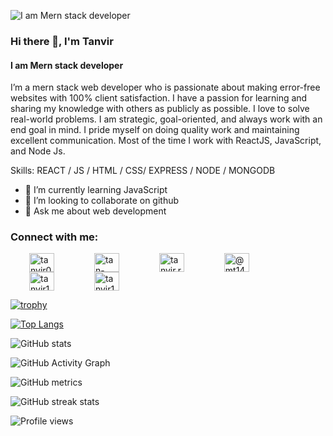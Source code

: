 
![I am Mern  stack developer ](https://i.ibb.co/NndLFxt/Screenshot-125.png)

### Hi there 👋, I'm Tanvir
#### I am Mern  stack developer 

I’m a  mern stack web developer who is passionate about making error-free websites with 100% client satisfaction. I have a passion for learning and sharing my knowledge with others as publicly as possible. I love to solve real-world problems. I am strategic, goal-oriented, and always work with an end goal in mind. I pride myself on doing quality work and maintaining excellent communication. Most of the time I work with ReactJS, JavaScript, and Node Js.

Skills:  REACT / JS / HTML / CSS/ EXPRESS / NODE / MONGODB

- 🌱 I’m currently learning JavaScript 
- 👯 I’m looking to collaborate on github 
- 💬 Ask me about web development  

<h3 align="left">Connect with me:</h3>
<p align="left">
<a style='padding:30px;' href="https://twitter.com/tanvir00191684" target="blank"><img align="center" src="https://raw.githubusercontent.com/rahuldkjain/github-profile-readme-generator/master/src/images/icons/Social/twitter.svg" alt="tanvir00191684" height="30" width="40" /></a>
<a style='padding:30px;' href="https://linkedin.com/in/tan-vir-4148631b7" target="blank"><img align="center" src="https://raw.githubusercontent.com/rahuldkjain/github-profile-readme-generator/master/src/images/icons/Social/linked-in-alt.svg" alt="tan-vir-4148631b7" height="30" width="40" /></a>
<a style='padding:30px;' href="https://fb.com/tanvir.rl" target="blank"><img align="center" src="https://raw.githubusercontent.com/rahuldkjain/github-profile-readme-generator/master/src/images/icons/Social/facebook.svg" alt="tanvir.rl" height="30" width="40" /></a>
<a style='padding:30px;' href="https://www.hackerrank.com/@mt14050" target="blank"><img align="center" src="https://raw.githubusercontent.com/rahuldkjain/github-profile-readme-generator/master/src/images/icons/Social/hackerrank.svg" alt="@mt14050" height="30" width="40" /></a>
<a style='padding:30px;' href="https://codeforces.com/profile/tanvir14" target="blank"><img align="center" src="https://raw.githubusercontent.com/rahuldkjain/github-profile-readme-generator/master/src/images/icons/Social/codeforces.svg" alt="tanvir14" height="30" width="40" /></a>
<a style='padding:30px;' href="https://www.topcoder.com/members/tanvir14" target="blank"><img align="center" src="https://raw.githubusercontent.com/rahuldkjain/github-profile-readme-generator/master/src/images/icons/Social/topcoder.svg" alt="tanvir14" height="30" width="40" /></a>
</p>



[![trophy](https://github-profile-trophy.vercel.app/?username=https://github.com/Tanvir1407)](https://github.com/ryo-ma/github-profile-trophy)

[![Top Langs](https://github-readme-stats.vercel.app/api/top-langs/?username=https://github.com/Tanvir1407)](https://github.com/anuraghazra/github-readme-stats)

![GitHub stats](https://github-readme-stats.vercel.app/api?username=https://github.com/Tanvir1407&show_icons=true)  

![GitHub Activity Graph](https://activity-graph.herokuapp.com/graph?username=https://github.com/Tanvir1407)  

![GitHub metrics](https://metrics.lecoq.io/https://github.com/Tanvir1407)  

![GitHub streak stats](https://github-readme-streak-stats.herokuapp.com/?user=https://github.com/Tanvir1407)  

![Profile views](https://gpvc.arturio.dev/https://github.com/Tanvir1407)  
